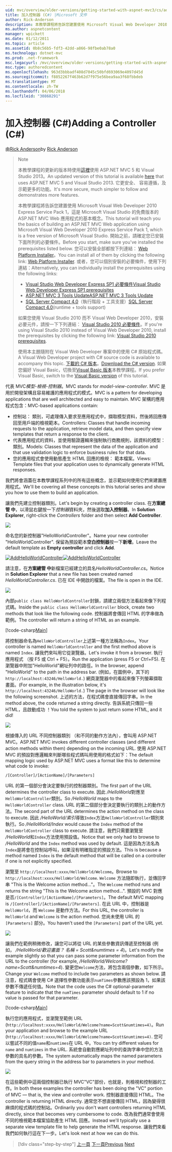 ```yaml
---
uid: mvc/overview/older-versions/getting-started-with-aspnet-mvc3/cs/adding-a-controller
title: 加入控制器 (C#) |Microsoft 文件
author: Rick-Anderson
description: 本教學課程將告訴您建置使用 Microsoft Visual Web Developer 2010 Express 服務組件 1，哪些 i 的 ASP.NET MVC Web 應用程式的基本概念...
ms.author: aspnetcontent
manager: wpickett
ms.date: 01/12/2011
ms.topic: article
ms.assetid: 0b8c56b5-fdf3-42dd-a866-98fbe0ab78a0
ms.technology: dotnet-mvc
ms.prod: .net-framework
msc.legacyurl: /mvc/overview/older-versions/getting-started-with-aspnet-mvc3/cs/adding-a-controller
msc.type: authoredcontent
ms.openlocfilehash: 963d3bbbadf408d7045c50bfd693069e4097d45d
ms.sourcegitcommit: f8852267f463b62d7f975e56bea9aa3f68fbbdeb
ms.translationtype: MT
ms.contentlocale: zh-TW
ms.lasthandoff: 04/06/2018
ms.locfileid: "30868291"
---
```

<a name="adding-a-controller-c"></a><span data-ttu-id="90bf6-103">加入控制器 (C#)</span><span class="sxs-lookup"><span data-stu-id="90bf6-103">Adding a Controller (C#)</span></span>
====================
<span data-ttu-id="90bf6-104">由[Rick Anderson](https://github.com/Rick-Anderson)</span><span class="sxs-lookup"><span data-stu-id="90bf6-104">by [Rick Anderson](https://github.com/Rick-Anderson)</span></span>

> > [!NOTE]
> > <span data-ttu-id="90bf6-105">本教學課程的更新的版本時使用[這裡](../../../getting-started/introduction/getting-started.md)使用 ASP.NET MVC 5 和 Visual Studio 2013。</span><span class="sxs-lookup"><span data-stu-id="90bf6-105">An updated version of this tutorial is available [here](../../../getting-started/introduction/getting-started.md) that uses ASP.NET MVC 5 and Visual Studio 2013.</span></span> <span data-ttu-id="90bf6-106">它更安全、 容易遵循，及示範更多的功能。</span><span class="sxs-lookup"><span data-stu-id="90bf6-106">It's more secure, much simpler to follow and demonstrates more features.</span></span>
> 
> 
> <span data-ttu-id="90bf6-107">本教學課程將告訴您建置使用 Microsoft Visual Web Developer 2010 Express Service Pack 1，這是 Microsoft Visual Studio 的免費版本的 ASP.NET MVC Web 應用程式的基本概念。</span><span class="sxs-lookup"><span data-stu-id="90bf6-107">This tutorial will teach you the basics of building an ASP.NET MVC Web application using Microsoft Visual Web Developer 2010 Express Service Pack 1, which is a free version of Microsoft Visual Studio.</span></span> <span data-ttu-id="90bf6-108">開始之前，請確定您已安裝下面所列的必要條件。</span><span class="sxs-lookup"><span data-stu-id="90bf6-108">Before you start, make sure you've installed the prerequisites listed below.</span></span> <span data-ttu-id="90bf6-109">您可以安裝全部都按下列連結： [Web Platform Installer](https://www.microsoft.com/web/gallery/install.aspx?appid=VWD2010SP1Pack)。</span><span class="sxs-lookup"><span data-stu-id="90bf6-109">You can install all of them by clicking the following link: [Web Platform Installer](https://www.microsoft.com/web/gallery/install.aspx?appid=VWD2010SP1Pack).</span></span> <span data-ttu-id="90bf6-110">或者，您可以個別安裝的必要條件，使用下列連結：</span><span class="sxs-lookup"><span data-stu-id="90bf6-110">Alternatively, you can individually install the prerequisites using the following links:</span></span>
> 
> - [<span data-ttu-id="90bf6-111">Visual Studio Web Developer Express SP1 必要條件</span><span class="sxs-lookup"><span data-stu-id="90bf6-111">Visual Studio Web Developer Express SP1 prerequisites</span></span>](https://www.microsoft.com/web/gallery/install.aspx?appid=VWD2010SP1Pack)
> - [<span data-ttu-id="90bf6-112">ASP.NET MVC 3 Tools Update</span><span class="sxs-lookup"><span data-stu-id="90bf6-112">ASP.NET MVC 3 Tools Update</span></span>](https://www.microsoft.com/web/gallery/install.aspx?appsxml=&amp;appid=MVC3)
> - <span data-ttu-id="90bf6-113">[SQL Server Compact 4.0](https://www.microsoft.com/web/gallery/install.aspx?appid=SQLCE;SQLCEVSTools_4_0)（執行階段 + 工具支援）</span><span class="sxs-lookup"><span data-stu-id="90bf6-113">[SQL Server Compact 4.0](https://www.microsoft.com/web/gallery/install.aspx?appid=SQLCE;SQLCEVSTools_4_0)(runtime + tools support)</span></span>
> 
> <span data-ttu-id="90bf6-114">如果您使用 Visual Studio 2010 而不 Visual Web Developer 2010，安裝必要元件，請按一下下列連結： [Visual Studio 2010 必要條件](https://www.microsoft.com/web/gallery/install.aspx?appsxml=&amp;appid=VS2010SP1Pack)。</span><span class="sxs-lookup"><span data-stu-id="90bf6-114">If you're using Visual Studio 2010 instead of Visual Web Developer 2010, install the prerequisites by clicking the following link: [Visual Studio 2010 prerequisites](https://www.microsoft.com/web/gallery/install.aspx?appsxml=&amp;appid=VS2010SP1Pack).</span></span>
> 
> <span data-ttu-id="90bf6-115">使用本主題隨附在 Visual Web Developer 專案中的使用 C# 原始程式碼。</span><span class="sxs-lookup"><span data-stu-id="90bf6-115">A Visual Web Developer project with C# source code is available to accompany this topic.</span></span> <span data-ttu-id="90bf6-116">[下載的 C# 版本](https://code.msdn.microsoft.com/Introduction-to-MVC-3-10d1b098)。</span><span class="sxs-lookup"><span data-stu-id="90bf6-116">[Download the C# version](https://code.msdn.microsoft.com/Introduction-to-MVC-3-10d1b098).</span></span> <span data-ttu-id="90bf6-117">如果您偏好 Visual Basic，切換至[Visual Basic 版本](../vb/intro-to-aspnet-mvc-3.md)本教學課程。</span><span class="sxs-lookup"><span data-stu-id="90bf6-117">If you prefer Visual Basic, switch to the [Visual Basic version](../vb/intro-to-aspnet-mvc-3.md) of this tutorial.</span></span>


<span data-ttu-id="90bf6-118">代表 MVC*模型-檢視-控制器*。</span><span class="sxs-lookup"><span data-stu-id="90bf6-118">MVC stands for *model-view-controller*.</span></span> <span data-ttu-id="90bf6-119">MVC 是用於開發架構且容易維護的應用程式的模式。</span><span class="sxs-lookup"><span data-stu-id="90bf6-119">MVC is a pattern for developing applications that are well architected and easy to maintain.</span></span> <span data-ttu-id="90bf6-120">MVC 架構的應用程式包含：</span><span class="sxs-lookup"><span data-stu-id="90bf6-120">MVC-based applications contain:</span></span>

- <span data-ttu-id="90bf6-121">控制站： 類別，可處理傳入要求至應用程式中，擷取模型資料，然後將回應傳回至用戶端的檢視範本。</span><span class="sxs-lookup"><span data-stu-id="90bf6-121">Controllers: Classes that handle incoming requests to the application, retrieve model data, and then specify view templates that return a response to the client.</span></span>
- <span data-ttu-id="90bf6-122">代表應用程式的資料，並使用驗證邏輯來強制執行商務規則，該資料的模型： 類別。</span><span class="sxs-lookup"><span data-stu-id="90bf6-122">Models: Classes that represent the data of the application and that use validation logic to enforce business rules for that data.</span></span>
- <span data-ttu-id="90bf6-123">您的應用程式會使用動態產生 HTML 回應的檢視： 範本檔案。</span><span class="sxs-lookup"><span data-stu-id="90bf6-123">Views: Template files that your application uses to dynamically generate HTML responses.</span></span>

<span data-ttu-id="90bf6-124">我們將會涵蓋在本教學課程系列中的所有這些概念，並示範如何使用它們來建置應用程式。</span><span class="sxs-lookup"><span data-stu-id="90bf6-124">We'll be covering all these concepts in this tutorial series and show you how to use them to build an application.</span></span>

<span data-ttu-id="90bf6-125">讓我們先建立控制器類別。</span><span class="sxs-lookup"><span data-stu-id="90bf6-125">Let's begin by creating a controller class.</span></span> <span data-ttu-id="90bf6-126">在**方案總管 中**，以滑鼠右鍵按一下*控制器*資料夾，然後選取**加入控制器**。</span><span class="sxs-lookup"><span data-stu-id="90bf6-126">In **Solution Explorer**, right-click the *Controllers* folder and then select **Add Controller**.</span></span>

[![](adding-a-controller/_static/image2.png)](adding-a-controller/_static/image1.png)

<span data-ttu-id="90bf6-127">命名您的新控制器"HelloWorldController"。</span><span class="sxs-lookup"><span data-stu-id="90bf6-127">Name your new controller "HelloWorldController".</span></span> <span data-ttu-id="90bf6-128">保留為預設範本**空白控制器**按一下**新增**。</span><span class="sxs-lookup"><span data-stu-id="90bf6-128">Leave the default template as **Empty controller** and click **Add**.</span></span>

<span data-ttu-id="90bf6-129">[![AddHelloWorldController](adding-a-controller/_static/image4.png)](adding-a-controller/_static/image3.png)</span><span class="sxs-lookup"><span data-stu-id="90bf6-129">[![AddHelloWorldController](adding-a-controller/_static/image4.png)](adding-a-controller/_static/image3.png)</span></span>

<span data-ttu-id="90bf6-130">請注意，在**方案總管 中**新檔案已經建立的具名*HelloWorldController.cs*。</span><span class="sxs-lookup"><span data-stu-id="90bf6-130">Notice in **Solution Explorer** that a new file has been created named *HelloWorldController.cs*.</span></span> <span data-ttu-id="90bf6-131">已在 IDE 中開啟的檔案。</span><span class="sxs-lookup"><span data-stu-id="90bf6-131">The file is open in the IDE.</span></span>

![](adding-a-controller/_static/image5.png)

<span data-ttu-id="90bf6-132">內部`public class HelloWorldController`封鎖，請建立兩個方法看起來像下列程式碼。</span><span class="sxs-lookup"><span data-stu-id="90bf6-132">Inside the `public class HelloWorldController` block, create two methods that look like the following code.</span></span> <span data-ttu-id="90bf6-133">控制器將會傳回 HTML 的字串做為範例。</span><span class="sxs-lookup"><span data-stu-id="90bf6-133">The controller will return a string of HTML as an example.</span></span>

[!code-csharp[Main](adding-a-controller/samples/sample1.cs)]

<span data-ttu-id="90bf6-134">將控制器命名為`HelloWorldController`上述第一種方法稱為`Index`。</span><span class="sxs-lookup"><span data-stu-id="90bf6-134">Your controller is named `HelloWorldController` and the first method above is named `Index`.</span></span> <span data-ttu-id="90bf6-135">讓我們來叫用它從瀏覽器。</span><span class="sxs-lookup"><span data-stu-id="90bf6-135">Let's invoke it from a browser.</span></span> <span data-ttu-id="90bf6-136">執行應用程式 （按 F5 或 Ctrl + F5）。</span><span class="sxs-lookup"><span data-stu-id="90bf6-136">Run the application (press F5 or Ctrl+F5).</span></span> <span data-ttu-id="90bf6-137">在瀏覽器中附加"HelloWorld"網址列中的路徑。</span><span class="sxs-lookup"><span data-stu-id="90bf6-137">In the browser, append "HelloWorld" to the path in the address bar.</span></span> <span data-ttu-id="90bf6-138">(例如，在圖例中，其下的`http://localhost:43246/HelloWorld.`) 網頁瀏覽器中的看起來像下列螢幕擷取畫面。</span><span class="sxs-lookup"><span data-stu-id="90bf6-138">(For example, in the illustration below, it's `http://localhost:43246/HelloWorld.`) The page in the browser will look like the following screenshot.</span></span> <span data-ttu-id="90bf6-139">上述的方法，在程式碼會直接傳回字串。</span><span class="sxs-lookup"><span data-stu-id="90bf6-139">In the method above, the code returned a string directly.</span></span> <span data-ttu-id="90bf6-140">告訴系統只傳回一些 HTML，且啟動成功 ！</span><span class="sxs-lookup"><span data-stu-id="90bf6-140">You told the system to just return some HTML, and it did!</span></span>

![](adding-a-controller/_static/image6.png)

<span data-ttu-id="90bf6-141">根據傳入的 URL 不同控制器類別 （和不同的動作方法內），會叫用 ASP.NET MVC。</span><span class="sxs-lookup"><span data-stu-id="90bf6-141">ASP.NET MVC invokes different controller classes (and different action methods within them) depending on the incoming URL.</span></span> <span data-ttu-id="90bf6-142">使用 ASP.NET MVC 的預設對應邏輯來判斷哪些程式碼叫用使用的格式如下：</span><span class="sxs-lookup"><span data-stu-id="90bf6-142">The default mapping logic used by ASP.NET MVC uses a format like this to determine what code to invoke:</span></span>

`/[Controller]/[ActionName]/[Parameters]`

<span data-ttu-id="90bf6-143">URL 的第一個部分會決定要執行的控制器類別。</span><span class="sxs-lookup"><span data-stu-id="90bf6-143">The first part of the URL determines the controller class to execute.</span></span> <span data-ttu-id="90bf6-144">因此 */HelloWorld*對應至`HelloWorldController`類別。</span><span class="sxs-lookup"><span data-stu-id="90bf6-144">So */HelloWorld* maps to the `HelloWorldController` class.</span></span> <span data-ttu-id="90bf6-145">URL 的第二個部分會決定要執行的類別上的動作方法。</span><span class="sxs-lookup"><span data-stu-id="90bf6-145">The second part of the URL determines the action method on the class to execute.</span></span> <span data-ttu-id="90bf6-146">因此 */HelloWorld/索引*導致`Index`方法`HelloWorldController`類別來執行。</span><span class="sxs-lookup"><span data-stu-id="90bf6-146">So */HelloWorld/Index* would cause the `Index` method of the `HelloWorldController` class to execute.</span></span> <span data-ttu-id="90bf6-147">請注意，我們只需要瀏覽至 */HelloWorld*和`Index`方法使用預設值。</span><span class="sxs-lookup"><span data-stu-id="90bf6-147">Notice that we only had to browse to */HelloWorld* and the `Index` method was used by default.</span></span> <span data-ttu-id="90bf6-148">這是因為方法名為`Index`是將會在控制站呼叫，如果沒有明確指定的預設方法。</span><span class="sxs-lookup"><span data-stu-id="90bf6-148">This is because a method named `Index` is the default method that will be called on a controller if one is not explicitly specified.</span></span>

<span data-ttu-id="90bf6-149">瀏覽至 `http://localhost:xxxx/HelloWorld/Welcome`。</span><span class="sxs-lookup"><span data-stu-id="90bf6-149">Browse to `http://localhost:xxxx/HelloWorld/Welcome`.</span></span> <span data-ttu-id="90bf6-150">`Welcome` 方法隨即執行，並傳回字串 "This is the Welcome action method..."。</span><span class="sxs-lookup"><span data-stu-id="90bf6-150">The `Welcome` method runs and returns the string "This is the Welcome action method...".</span></span> <span data-ttu-id="90bf6-151">預設的 MVC 對應是否`/[Controller]/[ActionName]/[Parameters]`。</span><span class="sxs-lookup"><span data-stu-id="90bf6-151">The default MVC mapping is `/[Controller]/[ActionName]/[Parameters]`.</span></span> <span data-ttu-id="90bf6-152">在此 URL 中，控制器是 `HelloWorld`，而 `Welcome` 是動作方法。</span><span class="sxs-lookup"><span data-stu-id="90bf6-152">For this URL, the controller is `HelloWorld` and `Welcome` is the action method.</span></span> <span data-ttu-id="90bf6-153">您尚未使用 URL 的 `[Parameters]` 部分。</span><span class="sxs-lookup"><span data-stu-id="90bf6-153">You haven't used the `[Parameters]` part of the URL yet.</span></span>

![](adding-a-controller/_static/image7.png)

<span data-ttu-id="90bf6-154">讓我們在範例稍微修改，讓您可以將從 URL 的某些參數資訊傳遞至控制器 (例如， */HelloWorld/歡迎畫面？ 名稱 = Scott&amp;numtimes = 4*)。</span><span class="sxs-lookup"><span data-stu-id="90bf6-154">Let's modify the example slightly so that you can pass some parameter information from the URL to the controller (for example, */HelloWorld/Welcome?name=Scott&amp;numtimes=4*).</span></span> <span data-ttu-id="90bf6-155">變更您`Welcome`方法，將包含兩個參數，如下所示。</span><span class="sxs-lookup"><span data-stu-id="90bf6-155">Change your `Welcome` method to include two parameters as shown below.</span></span> <span data-ttu-id="90bf6-156">請注意，程式碼會使用 C# 選擇性參數功能表示`numTimes`參數應該預設為 1，如果該參數不傳遞任何值。</span><span class="sxs-lookup"><span data-stu-id="90bf6-156">Note that the code uses the C# optional-parameter feature to indicate that the `numTimes` parameter should default to 1 if no value is passed for that parameter.</span></span>

[!code-csharp[Main](adding-a-controller/samples/sample2.cs)]

<span data-ttu-id="90bf6-157">執行您的應用程式，並瀏覽至範例 URL (`http://localhost:xxxx/HelloWorld/Welcome?name=Scott&numtimes=4)`。</span><span class="sxs-lookup"><span data-stu-id="90bf6-157">Run your application and browse to the example URL (`http://localhost:xxxx/HelloWorld/Welcome?name=Scott&numtimes=4)`.</span></span> <span data-ttu-id="90bf6-158">您可以嘗試不同的值`name`和`numtimes`在 URL 中。</span><span class="sxs-lookup"><span data-stu-id="90bf6-158">You can try different values for `name` and `numtimes` in the URL.</span></span> <span data-ttu-id="90bf6-159">系統會自動對應網址列中的查詢字串中您的方法參數的具名的參數。</span><span class="sxs-lookup"><span data-stu-id="90bf6-159">The system automatically maps the named parameters from the query string in the address bar to parameters in your method.</span></span>

![](adding-a-controller/_static/image8.png)

<span data-ttu-id="90bf6-160">在這些範例中這兩個控制器已執行 MVC"VC"部份，也就是，則檢視和控制器的工作。</span><span class="sxs-lookup"><span data-stu-id="90bf6-160">In both these examples the controller has been doing the "VC" portion of MVC — that is, the view and controller work.</span></span> <span data-ttu-id="90bf6-161">控制器直接傳回 HTML。</span><span class="sxs-lookup"><span data-stu-id="90bf6-161">The controller is returning HTML directly.</span></span> <span data-ttu-id="90bf6-162">通常您不想直接傳回 HTML，因為變得很麻煩的程式碼的控制站。</span><span class="sxs-lookup"><span data-stu-id="90bf6-162">Ordinarily you don't want controllers returning HTML directly, since that becomes very cumbersome to code.</span></span> <span data-ttu-id="90bf6-163">改為我們通常會使用不同的檢視範本檔案協助產生 HTML 回應。</span><span class="sxs-lookup"><span data-stu-id="90bf6-163">Instead we'll typically use a separate view template file to help generate the HTML response.</span></span> <span data-ttu-id="90bf6-164">讓我們來看我們如何執行這在下一步。</span><span class="sxs-lookup"><span data-stu-id="90bf6-164">Let's look next at how we can do this.</span></span>

> [!div class="step-by-step"]
> <span data-ttu-id="90bf6-165">[上一頁](intro-to-aspnet-mvc-3.md)
> [下一頁](adding-a-view.md)</span><span class="sxs-lookup"><span data-stu-id="90bf6-165">[Previous](intro-to-aspnet-mvc-3.md)
[Next](adding-a-view.md)</span></span>
